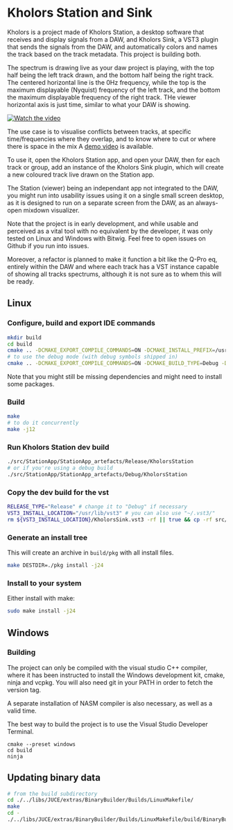 # Kholors Station and Sink

Kholors is a project made of Kholors Station, a desktop software that
receives and display signals from a DAW, and Kholors Sink, a VST3 plugin
that sends the signals from the DAW, and automatically colors and 
names the track based on the track metadata. This project is building both.

The spectrum is drawing live as your daw project is playing, with the top half
being the left track drawn, and the bottom half being the right track.
The centered horizontal line is the 0Hz frequency, while the top is the maximum displayable
(Nyquist) frequency of the left track, and the bottom the maximum displayable frequency
of the right track. THe viewer horizontal axis is just time, similar to what your DAW is showing.

[![Watch the video](https://img.youtube.com/vi/9gL8FKBfXtc/maxresdefault.jpg)](https://youtu.be/9gL8FKBfXtc)

The use case is to visualise conflicts between tracks, at specific time/frequencies
where they overlap, and to know where to cut or where there is space in the mix
A [demo video](https://youtu.be/9gL8FKBfXtc) is available.

To use it, open the Kholors Station app, and open your DAW, then for each track or group,
add an instance of the Kholors Sink plugin, which will create a new coloured track live drawn
on the Station app.

The Station (viewer) being an independant app not integrated to the DAW,
you might run into usability issues using it on a single small screen desktop,
as it is designed to run on a separate screen from the DAW, as an always-open
mixdown visualizer.


Note that the project is in early development, and while usable and perceived 
as a vital tool with no equivalent by the developer, it
was only tested on Linux and Windows with Bitwig. Feel free to open issues
on Github if you run into issues.


Moreover, a refactor is planned to make it function a bit like the Q-Pro eq,
entirely within the DAW and where each track has a VST instance capable of showing
all tracks spectrums, although it is not sure as to whem this will be ready.

## Linux

### Configure, build and export IDE commands

```bash
mkdir build
cd build
cmake .. -DCMAKE_EXPORT_COMPILE_COMMANDS=ON -DCMAKE_INSTALL_PREFIX=/usr -DCMAKE_BUILD_TYPE=Release
# to use the debug mode (with debug symbols shipped in)
cmake .. -DCMAKE_EXPORT_COMPILE_COMMANDS=ON -DCMAKE_BUILD_TYPE=Debug -DCMAKE_INSTALL_PREFIX=/usr
```

Note that you might still be missing dependencies and might need to install some packages.

### Build

```bash
make
# to do it concurrently
make -j12
```

### Run Kholors Station dev build

```bash
./src/StationApp/StationApp_artefacts/Release/KholorsStation
# or if you're using a debug build
./src/StationApp/StationApp_artefacts/Debug/KholorsStation
```

### Copy the dev build for the vst

```bash
RELEASE_TYPE="Release" # change it to "Debug" if necessary
VST3_INSTALL_LOCATION="/usr/lib/vst3" # you can also use "~/.vst3/"
rm ${VST3_INSTALL_LOCATION}/KholorsSink.vst3 -rf || true && cp -rf src/SinkPlugin/SinkPlugin_artefacts/${RELEASE_TYPE}/VST3/KholorsSink.vst3 ${VST3_INSTALL_LOCATION}/KholorsSink.vst3
```

### Generate an install tree

This will create an archive in `build/pkg` with all install files.

```bash
make DESTDIR=./pkg install -j24
```

### Install to your system

Either install with make:

```bash
sudo make install -j24
```

## Windows

### Building

The project can only be compiled with the visual studio C++ compiler, where it has been
instructed to install the Windows development kit, cmake, ninja and vcpkg. You will also need
git in your PATH in order to fetch the version tag.

A separate installation of NASM compiler is also necessary, as well as a valid time.

The best way to build the project is to use the Visual Studio Developer Terminal.

```
cmake --preset windows
cd build
ninja
```

## Updating binary data

```bash
# from the build subdirectory
cd ./../libs/JUCE/extras/BinaryBuilder/Builds/LinuxMakefile/
make
cd -
./../libs/JUCE/extras/BinaryBuilder/Builds/LinuxMakefile/build/BinaryBuilder ../src/GUIData ../src/GUIToolkit GUIData
```

